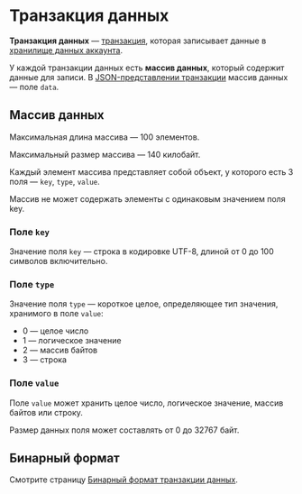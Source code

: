 # Транзакция данных

**Транзакция данных** — [транзакция](/blockchain/transaction.md), которая записывает данные в [хранилище данных аккаунта](/blockchain/account-data-storage.md).

У каждой транзакции данных есть **массив данных**, который содержит данные для записи. В [JSON-представлении транзакции](#json-representation) массив данных — поле `data`.

## Массив данных

Максимальная длина массива — 100 элементов.

Максимальный размер массива — 140 килобайт.

Каждый элемент массива представляет собой объект, у которого есть 3 поля — `key`, `type`, `value`.

Массив не может содержать элементы с одинаковым значением поля key.

### Поле `key`

Значение поля `key` — строка в кодировке UTF-8, длиной от 0 до 100 символов включительно.

### Поле `type`

Значение поля `type` — короткое целое, определяющее тип значения, хранимого в поле `value`:

- 0 — целое число
- 1 — логическое значение
- 2 — массив байтов
- 3 — строка

### Поле `value`

Поле `value` может хранить целое число, логическое значение, массив байтов или строку.

Размер данных поля может составлять от 0 до 32767 байт.

## Бинарный формат

Смотрите страницу [Бинарный формат транзакции данных](/ru/blockchain/binary-format/transaction-binary-format/data-transaction-binary-format.md).
